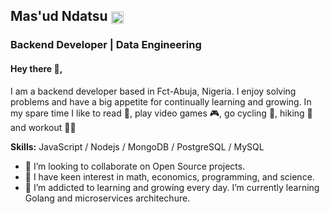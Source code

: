 <!-- ## Mas'ud Ndatsu 👋 | Backend Developer | Data Engineering | Devops | Nodejs | Express | JavaScript -->
## Mas'ud Ndatsu [<img class="emoji" title=":bowtie:" alt=":bowtie:" src="https://github.githubassets.com/images/icons/emoji/bowtie.png" width="20" height="20" align="absmiddle">](https://github.com/anudeepsamaiya)
### Backend Developer | Data Engineering 

#### Hey there 👋,
I am a backend developer based in Fct-Abuja, Nigeria. I enjoy solving problems and have a big appetite for continually learning and growing. In my spare time I like to read 📝, play video games 🎮, go cycling 🚵, hiking 🥾 and workout 🤸🏼 

**Skills:** JavaScript / Nodejs / MongoDB / PostgreSQL / MySQL

- 👯 I’m looking to collaborate on Open Source projects. 
- 🧐 I have keen interest in math, economics, programming, and science.
- 🌱 I’m addicted to learning and growing every day. I’m currently learning Golang and microservices architechure.

